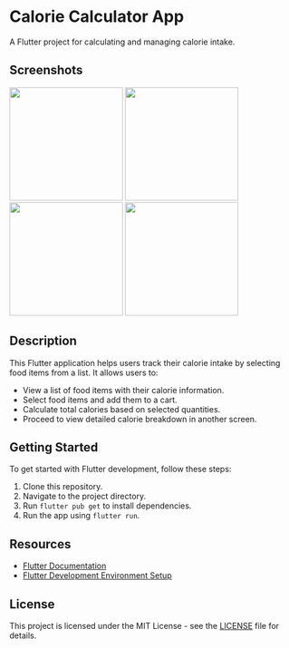 # Calorie Calculator App

A Flutter project for calculating and managing calorie intake.

## Screenshots

<p float="left">
  <img src="https://github.com/AaryanRaj01/calorieCalculator/assets/99470935/b0c1b316-693e-4881-9d6e-0e35af004015" width="200" /> 
  <img src="https://github.com/AaryanRaj01/calorieCalculator/assets/99470935/953d2d06-0831-4b2e-a497-f07d2d031cde" width="200" />
  <img src="https://github.com/AaryanRaj01/calorieCalculator/assets/99470935/030e005a-7929-4c1f-b7f9-0300cee1c584" width="200" />
  <img src="https://github.com/AaryanRaj01/calorieCalculator/assets/99470935/4a57f217-fd06-4f6f-99d6-616616e39400" width="200" />
</p>

## Description

This Flutter application helps users track their calorie intake by selecting food items from a list. It allows users to:
- View a list of food items with their calorie information.
- Select food items and add them to a cart.
- Calculate total calories based on selected quantities.
- Proceed to view detailed calorie breakdown in another screen.

## Getting Started

To get started with Flutter development, follow these steps:

1. Clone this repository.
2. Navigate to the project directory.
3. Run `flutter pub get` to install dependencies.
4. Run the app using `flutter run`.

## Resources

- [Flutter Documentation](https://docs.flutter.dev)
- [Flutter Development Environment Setup](https://flutter.dev/docs/get-started/install)

## License

This project is licensed under the MIT License - see the [LICENSE](LICENSE) file for details.

